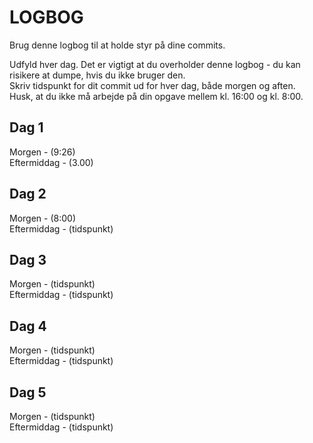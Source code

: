 # LOGBOG

Brug denne logbog til at holde styr på dine commits.

Udfyld hver dag. Det er vigtigt at du overholder denne logbog - du kan risikere at dumpe, hvis du ikke bruger den.  
Skriv tidspunkt for dit commit ud for hver dag, både morgen og aften.  
Husk, at du ikke må arbejde på din opgave mellem kl. 16:00 og kl. 8:00.

## Dag 1

Morgen - (9:26)  
Eftermiddag - (3.00)

## Dag 2

Morgen - (8:00)  
Eftermiddag - (tidspunkt)

## Dag 3

Morgen - (tidspunkt)  
Eftermiddag - (tidspunkt)

## Dag 4

Morgen - (tidspunkt)  
Eftermiddag - (tidspunkt)

## Dag 5

Morgen - (tidspunkt)  
Eftermiddag - (tidspunkt)
